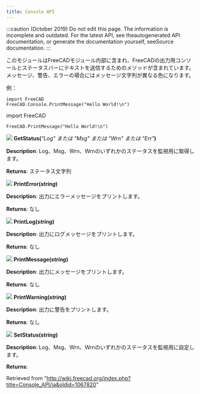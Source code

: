 ```yaml
---
title: Console API
---
```

:::caution
(October 2019) Do not edit this page. The information is incomplete and outdated. For the latest API, see theautogenerated API documentation, or generate the documentation yourself, seeSource documentation.
:::

このモジュールはFreeCADモジュール内部に含まれ、FreeCADの出力用コンソールとステータスバーにテキストを送信するためのメソッドが含まれています。メッセージ、警告、エラーの場合にはメッセージ文字列が異なる色になります。

例：

```
import FreeCAD
FreeCAD.Console.PrintMessage("Hello World!\n")

```

import FreeCAD

```
FreeCAD.PrintMessage("Hello World!\n")

```

![](/images/Method.png) **GetStatus(***"Log" または "Msg" または "Wrn" または "Err"***)**

**Description**: Log、Msg、Wrn、Wrnのいずれかのステータスを監視用に取得します。

**Returns**: ステータス文字列

![](/images/Method.png) **PrintError(***string***)**

**Description**: 出力にエラーメッセージをプリントします。

**Returns**: なし

![](/images/Method.png) **PrintLog(***string***)**

**Description**: 出力にログメッセージをプリントします。

**Returns**: なし

![](/images/Method.png) **PrintMessage(***string***)**

**Description**: 出力にメッセージをプリントします。

**Returns**: なし

![](/images/Method.png) **PrintWarning(***string***)**

**Description**: 出力に警告をプリントします。

**Returns**: なし

![](/images/Method.png) **SetStatus(***string***)**

**Description**: Log、Msg、Wrn、Wrnのいずれかのステータスを監視用に設定します。

**Returns**:

Retrieved from "<http://wiki.freecad.org/index.php?title=Console_API/ja&oldid=1067820>"